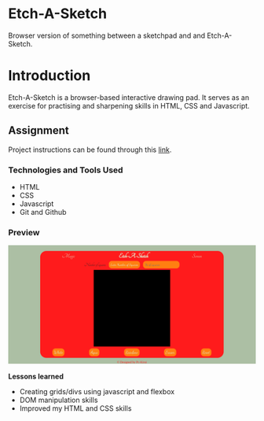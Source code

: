 # Etch-A-Sketch

Browser version of something between a sketchpad and and Etch-A-Sketch.

# Introduction

Etch-A-Sketch is a browser-based interactive drawing pad. It serves as an exercise for practising and sharpening skills in HTML, CSS and Javascript.

## Assignment

Project instructions can be found through this [link](https://www.theodinproject.com/lessons/foundations-etch-a-sketch).

### Technologies and Tools Used

- HTML
- CSS
- Javascript
- Git and Github

### Preview

![Screenshot](images/etchaSketch.png)

**Lessons learned**

- Creating grids/divs using javascript and flexbox
- DOM manipulation skills
- Improved my HTML and CSS skills
